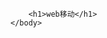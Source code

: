 
<html>
	<head>
		<meta charset="utf-8" />
		<title></title>
	</head>
	<body>
		
		
		
		<h1>web移动</h1>
	</body>
</html>
